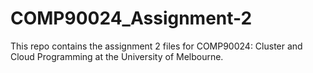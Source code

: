 # COMP90024_Assignment-2
This repo contains the assignment 2 files for COMP90024: Cluster and Cloud Programming at the University of Melbourne.
